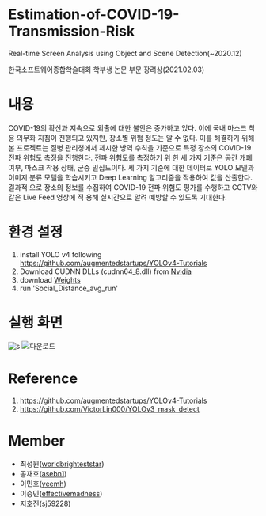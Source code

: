 ﻿# Estimation-of-COVID-19-Transmission-Risk
Real-time Screen Analysis using Object and Scene Detection(~2020.12)

한국소프트웨어종합학술대회 학부생 논문 부문 장려상(2021.02.03)

# 내용
COVID-19의 확산과 지속으로 외출에 대한 불안은 증가하고 있다. 이에 국내 마스크 착용 의무화 지침이
진행되고 있지만, 장소별 위험 정도는 알 수 없다. 이를 해결하기 위해 본 프로젝트는 질병 관리청에서 제시한
방역 수칙을 기준으로 특정 장소의 COVID-19 전파 위험도 측정을 진행한다. 전파 위험도를 측정하기 위
한 세 가지 기준은 공간 개폐 여부, 마스크 착용 상태, 군중 밀집도이다. 세 가지 기준에 대한 데이터로
YOLO 모델과 이미지 분류 모델을 학습시키고 Deep Learning 알고리즘을 적용하여 값을 산출한다. 결과적
으로 장소의 정보를 수집하여 COVID-19 전파 위험도 평가를 수행하고 CCTV와 같은 Live Feed 영상에 적
용해 실시간으로 알려 예방할 수 있도록 기대한다.

# 환경 설정
1. install YOLO v4 following https://github.com/augmentedstartups/YOLOv4-Tutorials
2. Download CUDNN DLLs (cudnn64_8.dll) from [Nvidia](https://developer.nvidia.com/rdp/cudnn-archive)
3. download [Weights](https://drive.google.com/file/d/1PTlUjXHEavLScCeZcZjbW_oldgi6EJg6/view?usp=sharing)
4. run 'Social_Distance_avg_run' 

# 실행 화면
![s](https://user-images.githubusercontent.com/59173164/102960993-9a9d3580-4526-11eb-9a62-8421a4aef3ef.PNG)
![다운로드](https://user-images.githubusercontent.com/59173164/111056091-aeba5880-84bf-11eb-91d0-566255ab9d27.gif)


# Reference
1. https://github.com/augmentedstartups/YOLOv4-Tutorials
2. https://github.com/VictorLin000/YOLOv3_mask_detect

# Member
- 최성원([worldbrighteststar](https://github.com/worldbrighteststar))
- 공재호([asebn1](https://github.com/asebn1))
- 이민호([yeemh](https://github.com/yeemh))
- 이승민([effectivemadness](https://github.com/effectivemadness))
- 지호진([sj59228](https://github.com/sj59228))

